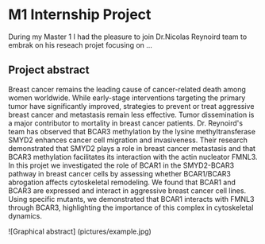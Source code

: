 # M1 Internship Project 
During my Master 1 I had the pleasure to join Dr.Nicolas Reynoird team to embrak on his reseach projet focusing on ... 

## Project abstract 


Breast cancer remains the leading cause of cancer-related death among women worldwide. While early-stage interventions targeting the primary tumor have significantly improved, strategies to prevent or treat aggressive breast cancer and metastasis remain less effective. Tumor dissemination is a major contributor to mortality in breast cancer patients. Dr. Reynoird's team has observed that BCAR3 methylation by the lysine methyltransferase SMYD2 enhances cancer cell migration and invasiveness. Their research demonstrated that SMYD2 plays a role in breast cancer metastasis and that BCAR3 methylation facilitates its interaction with the actin nucleator FMNL3.
In this projet we investigated the role of BCAR1 in the SMYD2-BCAR3 pathway in breast cancer cells by assessing whether BCAR1/BCAR3 abrogation affects cytoskeletal remodeling. We found that BCAR1 and BCAR3 are expressed and interact in aggressive breast cancer cell lines. Using specific mutants, we demonstrated that BCAR1 interacts with FMNL3 through BCAR3, highlighting the importance of this complex in cytoskeletal dynamics.

![Graphical abstract] (pictures/example.jpg)



